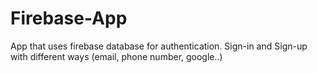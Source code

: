 # Firebase-App

App that uses firebase database for authentication. Sign-in and Sign-up with different ways (email, phone number, google..)
